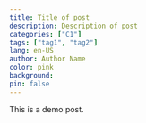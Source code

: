 ```yaml
---
title: Title of post
description: Description of post
categories: ["C1"]
tags: ["tag1", "tag2"]
lang: en-US
author: Author Name
color: pink
background:
pin: false
---
```


This is a demo post.
